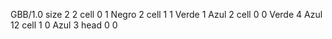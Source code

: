 <gs-board without-header> GBB/1.0
size 2 2
cell 0 1 Negro 2
cell 1 1 Verde 1 Azul 2
cell 0 0 Verde 4 Azul 12
cell 1 0 Azul 3
head 0 0
 </gs-board>